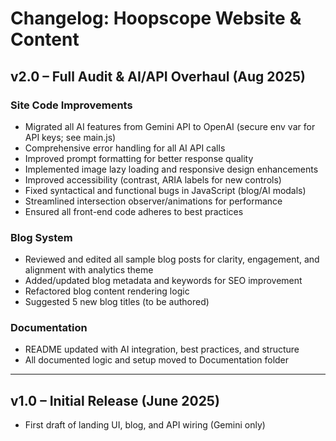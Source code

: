 # Changelog: Hoopscope Website & Content

## v2.0 – Full Audit & AI/API Overhaul (Aug 2025)
### Site Code Improvements
- Migrated all AI features from Gemini API to OpenAI (secure env var for API keys; see main.js)
- Comprehensive error handling for all AI API calls
- Improved prompt formatting for better response quality
- Implemented image lazy loading and responsive design enhancements
- Improved accessibility (contrast, ARIA labels for new controls)
- Fixed syntactical and functional bugs in JavaScript (blog/AI modals)
- Streamlined intersection observer/animations for performance
- Ensured all front-end code adheres to best practices

### Blog System
- Reviewed and edited all sample blog posts for clarity, engagement, and alignment with analytics theme
- Added/updated blog metadata and keywords for SEO improvement
- Refactored blog content rendering logic
- Suggested 5 new blog titles (to be authored)

### Documentation
- README updated with AI integration, best practices, and structure
- All documented logic and setup moved to Documentation folder

---

## v1.0 – Initial Release (June 2025)
- First draft of landing UI, blog, and API wiring (Gemini only)
